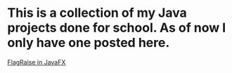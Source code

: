 # This is a collection of my Java projects done for school. As of now I only have one posted here. 
[FlagRaise in JavaFX](https://github.com/mstewart5/projects/blob/main/FlagRaise/src/application/flagRaise.java)

